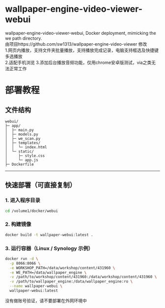 # wallpaper-engine-video-viewer-webui
wallpaper-engine-video-viewer-webui, Docker deployment, mimicking the we path directory.  
由项目https://github.com/sw1313/wallpaper-engine-video-viewer  修改  
1.网页内播放，支持文件夹批量播放，支持播放完成记录，电脑支持框选及快捷键多选播放  
2.适配手机浏览 
3.添加后台播放音频功能，仅用chrome安卓版测试，via之类无法正常工作
  
# 部署教程

## 文件结构

```text
webui/
├─ app/
│  ├─ main.py
│  ├─ models.py
│  ├─ we_scan.py
│  ├─ templates/
│  │  └─ index.html
│  └─ static/
│     ├─ style.css
│     └─ app.js
├─ Dockerfile
```

---

## 快速部署（可直接复制）

### 1. 进入程序目录

```bash
cd /volume1/docker/webui
```

### 2. 构建镜像

```bash
docker build -t wallpaper-webui:latest .
```

### 3. 运行容器（Linux / Synology 示例）

```bash
docker run -d \
  -p 8066:8066 \
  -e WORKSHOP_PATH=/data/workshop/content/431960 \
  -e WE_PATH=/data/wallpaper_engine \
  -v /path/to/workshop/content/431960:/data/workshop/content/431960 \
  -v /path/to/wallpaper_engine:/data/wallpaper_engine:ro \
  --name wallpaper-webui \
  wallpaper-webui:latest
```
没有做账号验证，请不要部署在外网环境中
